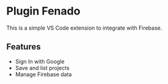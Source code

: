 # Plugin Fenado

This is a simple VS Code extension to integrate with Firebase.

## Features

- Sign In with Google
- Save and list projects
- Manage Firebase data